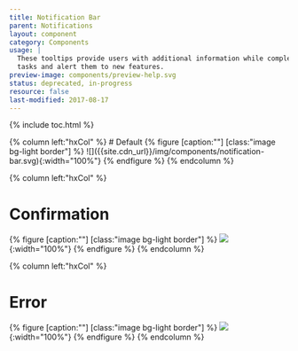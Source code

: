 ```yaml
---
title: Notification Bar
parent: Notifications
layout: component
category: Components
usage: |
  These tooltips provide users with additional information while completing
  tasks and alert them to new features.
preview-image: components/preview-help.svg
status: deprecated, in-progress
resource: false
last-modified: 2017-08-17
---
```


{% include toc.html %}

<div class="hxRow"  markdown="1">
{% column left:"hxCol" %}
# Default
{% figure [caption:""] [class:"image bg-light border"] %}
![]({{site.cdn_url}}/img/components/notification-bar.svg){:width="100%"}
{% endfigure %}
{% endcolumn %}

{% column left:"hxCol" %}
# Confirmation
{% figure [caption:""] [class:"image bg-light border"] %}
![]({{site.cdn_url}}/img/components/notification-bar-confirmation.svg){:width="100%"}
{% endfigure %}
{% endcolumn %}

{% column left:"hxCol" %}
# Error
{% figure [caption:""] [class:"image bg-light border"] %}
![]({{site.cdn_url}}/img/components/notification-bar-error.svg){:width="100%"}
{% endfigure %}
{% endcolumn %}
</div>
